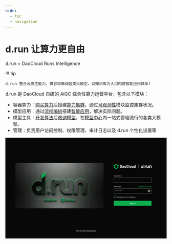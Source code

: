 ```yaml
---
hide:
  - toc
  - navigation
---
```


# d.run 让算力更自由

d.run = DaoCloud Runs Intelligence

!!! tip

    d.run 整合云原生能力，兼容和微调各类大模型，以知识库为入口构建智能应用体系!

d.run 是 DaoCloud 自研的 AIGC 综合性算力运营平台，包含以下模块：

- 容器算力：[购买算力](./buy/index.md)后搭建[算力集群](./kpanda/intro/index.md)，通过[可观测性](./insight/intro/index.md)模块监控集群状况。
- 模型应用：通过[流程编排](./monkey/index.md)搭建[智能应用](./dak/index.md)，解决实际问题。
- 模型工具：[开发算法](./baize/index.md)后[微调模型](./dtx/index.md)，在[模型中心](./dmc/index.md)内一站式管理流行的各类大模型。
- 管理：负责用户访问控制、权限管理、审计日志以及 d.run 个性化设置等

![login](./images/drun-login.jpg)
